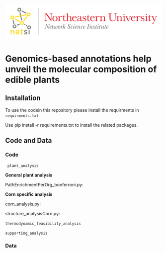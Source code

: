 
![Logo](https://github.com/Barabasi-Lab/Plant-genomics/blob/main/images/NetSci_Logo.png)



# Genomics-based annotations help unveil the molecular composition of edible plants

## Installation

To use the codein this repository please install the requirments in ```requirments.txt```



Use pip install -r requirements.txt to install the related packages.

## Code and Data

### Code

``` plant_analysis```

**General plant analysis**

PathEnrichmentPerOrg_bonferroni.py:

**Corn specific analysis**

corn_analysis.py:


structure_analysisCorn.py:


``` thermodynamic_feasibility_analysis ```

``` supporting_analysis ```


### Data


